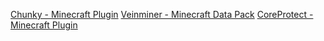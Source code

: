 [Chunky - Minecraft Plugin](https://modrinth.com/plugin/chunky)
[Veinminer - Minecraft Data Pack](https://modrinth.com/datapack/veinminer)
[CoreProtect - Minecraft Plugin](https://modrinth.com/plugin/coreprotect)
